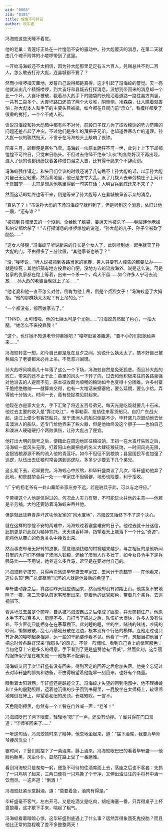 ```yaml
---
aid: "0008"
zid: "0185"
title: 惶惶不可终日
author: 吹牛者
---
```


冯海蛟这些天睡不着觉。

他的老巢：青莲圩正处在一片惶恐不安的骚动中。孙大彪覆灭的消息，在第二天就由几个魂不附体的小喽啰带到了这里。

一开始冯海蛟还不太相信，因为孙大彪那里足足有五六百人，髡贼总共不到二百人，怎么敢去打孙大彪，连县城都不要了？

然而小喽啰指天画地，发誓自己说得都是真得，这才引起了冯海蛟的警觉。天一亮他就派出几个精细喽啰，到大崀圩和县城去打探消息。没想到带回来的消息却一个比一个坏。大崀圩被破，戳着孙大彪手下的脑袋的长枪沿着道路一路往县方向竖，一共有二百多个。大崀圩路口还搞了两个大坟堆，阴恻恻，冷森森，让人瞧着就害怕；孙大彪本人和手下的主要头目被擒，如今都在县衙门前“示众”，看模样都受了很重的拷打，一个个不成人形。

谁说冯海蛟和孙大彪暗中都有些不对付，前段日子双方为了征收粮饷的势力范围的问题还差点起了冲突。不过他们是多年的拜把子兄弟，也知道唇寒齿亡的道理。孙大彪一伙的骤然毁灭，不啻于在冯海蛟头上敲响了丧钟。

阳春三月，转眼便是寒冬飞雪。冯海蛟一伙原本骄狂不可一世，此刻上上下下却都惶惶不可终日，只觉末日临头。不但过去络绎不绝来“入伙”的各路好汉不再出现，连入了伙的也都纷纷找着各种借口溜之大吉，还有得干脆来个不辞而别。

冯海蛟强作镇定，和头目们会议的时候还说了几句瞧不上孙大彪的话，以示孙大彪对自己无足轻重，然而背地里，他已是方寸大乱。派了几拨人去辛劳楠庄子上问计于詹喆堃――尤其是想从他嘴里得到一句实在话：大明官兵到底还来不来了？

然而这话却始终也等不来，倒是等来了孙大彪等人在县城被枭首示众的消息。

“真杀了？！”虽说孙大彪的下场冯海蛟早就料到了，但是听到这个消息，依旧让他一震，“还有谁？”

“被抓到县城里去的一个没剩，全给砍了脑袋，姜逍天也被杀了――髡贼连他老娘和伯父都给杀了！”去打探消息的喽啰惊惶的说道，“孙大彪的儿子、孙子全被砍了脑袋……”

“这女人够狠，”冯海蛟早听说新来的县长是个女人了，此刻听到她一起手就灭了孙大彪的门，不由得多了三分钦佩，“其他家眷也杀了？”

“没，”喽啰说，“听人说被抓到各路当家的家眷，男人只要有人控告的都要法办――就是绞死；其他妇孺有地方投靠的自便，没地方去的流放海外。说是这么说，可是各家的仇家都在路上等着，出来一个杀一个，鸡犬不留……如今许多人宁可去流放……孙大彪的老婆当晚就上了吊……”

“他老婆和他一直不怎么对付，倒肯为他上吊，倒是个贞烈女子！”冯海蛟竖了大拇指，“他的那群姨太太呢？有上吊的么？”

“一个都没有，都回娘家去了。”

“TNND，太可惜啦，他的七姨太可是个尤物……”冯海蛟忽然起了色心，一拍大腿，“她怎么不来投靠我！”

“这个，也许她不知道老爷仰慕她吧？”喽啰赶紧凑趣道，“要不小的们把她给弄来……”

冯海蛟转念一想，如今自己都是危在旦夕之间，别说什么姨太太了，搞不好自己被髡贼杀了老婆都未必肯上吊。不觉意兴阑珊。

孙大彪呼风唤雨几十年落了这么一个下场，冯海蛟自然是兔死狐悲。而且孙大彪的败亡，带来的还不止于此：县里的风头一下转了向，过去和他积极来往的各路豪强对他派去的人避而不见，原本征收颇为顺畅的粮饷如今也变得十分困难。许多村寨干脆拒绝缴纳――就算肯交得，也有一大堆话来搪塞他，要么延期，要么少给。弄得他十分恼火。时间一长，竟有些捉襟见肘起来。

他现在亦是家大业大，手下汇聚了将近五百号弟兄，每天光是吃饭就要几十石米。他过去主要的收入是“靠江吃江”，专事勒索、抢劫往来客货船只。自打广东战火起，连江上便少有客货船只。至于澳洲人的船只倒是不少，毕轩盛几次鼓动他去伏击澳洲人的船队，还专门给他弄来了些火器，但是他始终没这个胆子――也怕自己和澳洲人硬碰硬打个两败俱伤，让孙大彪占了便宜。

他打出大明的旗号之后，便籍此在周边地区征粮征饷，王初一在大崀圩失败之后，冯海蛟一度风头无限，打着阳山右翼把总的名义大肆征粮征饷，一时间风光无限，金银钱粮源源不断的流入他的青莲圩。如今不但征不到粮饷；县里国民军也加强了巡逻，队伍出去征粮时常会遇到巡逻队，多多少少要丢下几个弟兄。

这么耗下去，迟早要完。冯海蛟心中煎熬，和毕轩盛商议了几次，毕轩盛劝他弃了此地，和詹喆堃合兵一处――辛家庄不但偏僻，地形也险要，利于拒收。

“广宁的杨老爷有一处山寨距辛家庄亦不远，若是驻兵于此，可以与之呼应。”

辛劳楠这个人他是信得过的，何况此人实力有限，不可能玩火并他的主意――他若是辛劳楠，大约还要防着冯海蛟来吞并他。

但是就此放弃青莲圩这块他发家的“风水宝地”，冯海蛟又始终下不了这个决心。

就在这样的惊惶不安的两难中，冯海蛟过着寝食难安的日子。他过去就十分迷信，此刻更是将此视为精神寄托，天天烧香拜神，指望着天上能落下一个什么“奇迹”，能将他从覆亡的危急关头中挽救出来。

然而事态却毫无好转的迹象，愿意缴纳钱粮的村寨越来越少，与之相反的是他听闻县里的大户们不但给了澳洲人钱粮，还给了澳洲人许多壮丁，如今女县令手下是兵强马壮――不用说，她养这么多兵马，迟早是在要对付自己的。

冯海蛟黔驴技穷，只得再次派遣毕轩盛去辛家庄，去问计于詹喆堃――在他看来，这位头顶“两广总督幕僚”光环的人就是他最后的希望了。

毕轩盛动身之后，算路程昨天就应该回来，然而他却没有如期上山。他焦急不安地睡了一夜，第二天便从自家宅邸里出来，穿着他的武官服色，带着几个亲兵，去巡视部下。

青莲圩过去虽是个商埠，自从被冯海蛟霸占之后便成了匪巢，并无商铺住户。他原本手下不过百多人，房屋不多。自打当了把总之后，队伍扩大很快，许多人没有住处。不少匪徒只能栖身在在茅草棚下。此刻睡的睡，坐的坐，赌钱的赌钱，吵闹的吵闹，懒懒散散，乱七八糟地分散在江边，根本没有个行伍的模样。连他走过也只有近身的喽啰起身相迎，远一些的干脆装作看不见。他看了一阵，想起当初他当了把总时候各路好汉来“靠码头”的风光，不禁一阵惆怅。看到自己身上的武官服色：当初他穿上它是多么的得意，手下看到了更是盛赞他有“官威”，然而此刻，这华丽的服饰似乎是在嘲笑他――他根本不配穿用。

冯海蛟又问了次毕轩盛有没有回来，得到否定的回答之后愈加失落。他完全忘记过去对毕轩盛的鄙夷和防备，不由得盼望着他能早一刻回来，也好有个商量。

眼瞅着太阳转西，毕轩盛还是踪迹全无，冯海蛟才失望的回到宅邸中，他不理姨娘和丫头的殷勤照顾，迈着他沉重的步子回到书房里，一屁股坐在太师椅上，软绵绵地瘫倒在床上，仰望着老旧的房顶，长嗟短叹，一言不。

天色刚刚擦黑，忽然有一个丫鬟在门外喊一声：“老爷！”

冯海蛟眨巴了两下眼皮，轻轻地“嗯”了一声，还没有动弹。丫鬟只得在门口禀道：“毕师爷回来了……”

一听这句话，冯海蛟顿时来了精神，他忽地坐起来，道：“摆下酒席，我要为毕师爷接风洗尘！”

霎时间，丫鬟们就摆下了一桌酒席，斟上酒来。冯海蛟眼巴巴的看着毕轩盛――他脸色黝黑，风尘仆仆，显然在路上受了一番磨难。

看到冯海蛟只是匆匆一躬，便急不可待的往酒席面上去，落座之后也不客套：先抓了一只鸡啃了起来，三两口便将一只鸡撕了个干净，又伸出油汪汪的手将杯中酒一饮而尽。一迭声道：“倒酒！”

冯海蛟赶紧示意斟酒，道：“莫要着急，酒肉有得是。”

毕轩盛毫不客气，左右开弓，又是吃酒又是吃肉，胡吃海塞一番，只弄得桌子上杯盘狼藉，这才歇下手来，喘起了粗气。

冯海蛟看着暗暗心惊，这毕轩盛到底遇上了什么事？居然弄得象饿死鬼投胎？而且他比正常的路程晚了差不多整整两天！
